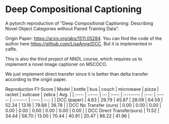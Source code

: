 # Deep Compositional Captioning
A pytorch reproduction of "Deep Compositional Captioning: Describing Novel Object Categories without Paired Training Data". 

Origin Paper: <https://arxiv.org/abs/1511.05284>.
You can find the code of the author here <https://github.com/LisaAnne/DCC>. 
But it is implemented in caffe.

This is also the third project of NNDL course, which requires us to implement a novel image captioner on MSCOCO.

We just implement direct transfer since it is better than delta transfer according to the origin paper.

Reproduction F1-Score
| Model | bottle | bus | couch | microwave | pizza | racket | suitcase | zebra | Avg. |
| :---: | :----: | :-: | :---: | :-------: | :---: | :----: | :------: | :---: | :--: |
| DCC (paper) | 4.63 | 29.79 | 45.87 |   28.09   | 64.59 | 52.24 | 13.16 | 79.88 | 39.78 |
| DCC No Transfer (ours) | 0.00 | 0.00 | 0.00 | 0.00 | 0.00 | 0.00 | 0.00 | 0.00 | 0.00 |
| DCC Direct Transfer(ours) | 11.52 | 34.44 | 58.70 |   13.00   | 70.44 | 40.91 | 20.47 | 86.22 | 41.96 |

